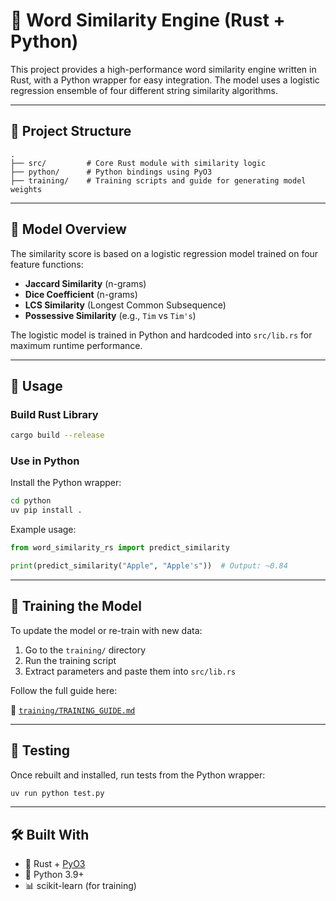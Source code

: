 # 🔡 Word Similarity Engine (Rust + Python)

This project provides a high-performance word similarity engine written in Rust, with a Python wrapper for easy integration. The model uses a logistic regression ensemble of four different string similarity algorithms.

---

## 📂 Project Structure

```
.
├── src/         # Core Rust module with similarity logic
├── python/      # Python bindings using PyO3
├── training/    # Training scripts and guide for generating model weights
```

---

## 🧠 Model Overview

The similarity score is based on a logistic regression model trained on four feature functions:

- **Jaccard Similarity** (n-grams)
- **Dice Coefficient** (n-grams)
- **LCS Similarity** (Longest Common Subsequence)
- **Possessive Similarity** (e.g., `Tim` vs `Tim's`)

The logistic model is trained in Python and hardcoded into `src/lib.rs` for maximum runtime performance.

---

## 🚀 Usage

### Build Rust Library

```bash
cargo build --release
```

### Use in Python

Install the Python wrapper:

```bash
cd python
uv pip install .
```

Example usage:

```python
from word_similarity_rs import predict_similarity

print(predict_similarity("Apple", "Apple's"))  # Output: ~0.84
```

---

## 🔁 Training the Model

To update the model or re-train with new data:

1. Go to the `training/` directory
2. Run the training script
3. Extract parameters and paste them into `src/lib.rs`

Follow the full guide here:

📄 [`training/TRAINING_GUIDE.md`](training/TRAINING_GUIDE.md)

---

## 🧪 Testing

Once rebuilt and installed, run tests from the Python wrapper:

```bash
uv run python test.py
```

---

## 🛠 Built With

- 🦀 Rust + [PyO3](https://pyo3.rs)
- 🐍 Python 3.9+
- 📊 scikit-learn (for training)
